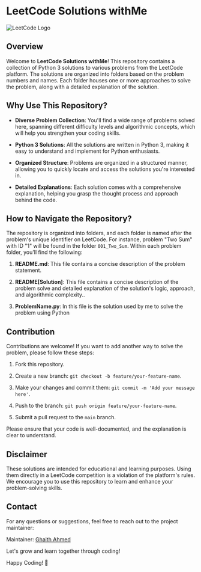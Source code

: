 # LeetCode Solutions withMe

![LeetCode Logo](https://upload.wikimedia.org/wikipedia/commons/1/19/LeetCode_logo_black.png)

## Overview

Welcome to **LeetCode Solutions withMe**! This repository contains a collection of Python 3 solutions to various problems from the LeetCode platform. The solutions are organized into folders based on the problem numbers and names. Each folder houses one or more approaches to solve the problem, along with a detailed explanation of the solution.

## Why Use This Repository?

- **Diverse Problem Collection**: You'll find a wide range of problems solved here, spanning different difficulty levels and algorithmic concepts, which will help you strengthen your coding skills.

- **Python 3 Solutions**: All the solutions are written in Python 3, making it easy to understand and implement for Python enthusiasts.

- **Organized Structure**: Problems are organized in a structured manner, allowing you to quickly locate and access the solutions you're interested in.

- **Detailed Explanations**: Each solution comes with a comprehensive explanation, helping you grasp the thought process and approach behind the code.

## How to Navigate the Repository?

The repository is organized into folders, and each folder is named after the problem's unique identifier on LeetCode. For instance, problem "Two Sum" with ID "1" will be found in the folder `001_Two_Sum`. Within each problem folder, you'll find the following:

1. **README.md**: This file contains a concise description of the problem statement.

2. **README[Solution]**: This file contains a concise description of the problem solve and detailed explanation of the solution's logic, approach, and algorithmic complexity..

3. **ProblemName.py**: In this file is the solution used by me to solve the problem using Python

## Contribution

Contributions are welcome! If you want to add another way to solve the problem, please follow these steps:

1. Fork this repository.

2. Create a new branch: `git checkout -b feature/your-feature-name`.

3. Make your changes and commit them: `git commit -m 'Add your message here'`.

4. Push to the branch: `git push origin feature/your-feature-name`.

5. Submit a pull request to the `main` branch.

Please ensure that your code is well-documented, and the explanation is clear to understand.



## Disclaimer

These solutions are intended for educational and learning purposes. Using them directly in a LeetCode competition is a violation of the platform's rules. We encourage you to use this repository to learn and enhance your problem-solving skills.

## Contact

For any questions or suggestions, feel free to reach out to the project maintainer:

Maintainer: [Ghaith Ahmed](mailto:your.iamghaiith@gmail.com)

Let's grow and learn together through coding!

Happy Coding! 🚀
